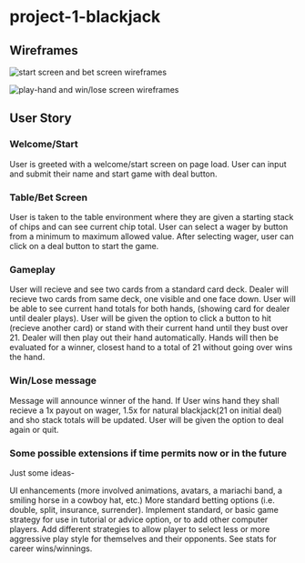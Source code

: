 # project-1-blackjack

## Wireframes

![start screen and bet screen wireframes](https://imgur.com/2zcSjdB)

![play-hand and win/lose screen wireframes](https://i.imgur.com/2zcSjdB.jpg)

## User Story

### Welcome/Start

User is greeted with a welcome/start screen on page load. 
User can input and submit their name and start game with deal button.

### Table/Bet Screen

User is taken to the table environment where they are given a starting stack of chips and can see current chip total.
User can select a wager by button from a minimum to maximum allowed value.
After selecting wager, user can click on a deal button to start the game.

### Gameplay

User will recieve and see two cards from a standard card deck.
Dealer will recieve two cards from same deck, one visible and one face down.
User will be able to see current hand totals for both hands, (showing card for dealer until dealer plays).
User will be given the option to click a button to hit (recieve another card) or stand with their current hand until they bust over 21.
Dealer will then play out their hand automatically.
Hands will then be evaluated for a winner, closest hand to a total of 21 without going over wins the hand.

### Win/Lose message

Message will announce winner of the hand.
If User wins hand they shall recieve a 1x payout on wager, 1.5x for natural blackjack(21 on initial deal) and sho stack totals will be updated.
User will be given the option to deal again or quit.



### Some possible extensions if time permits now or in the future

Just some ideas- 

UI enhancements (more involved animations, avatars, a mariachi band, a smiling horse in a cowboy hat, etc.)
More standard betting options (i.e. double, split, insurance, surrender).
Implement standard, or basic game strategy for use in tutorial or advice option, or to add other computer players.
Add different strategies to allow player to select less or more aggressive play style for themselves and their opponents. 
See stats for career wins/winnings. 















